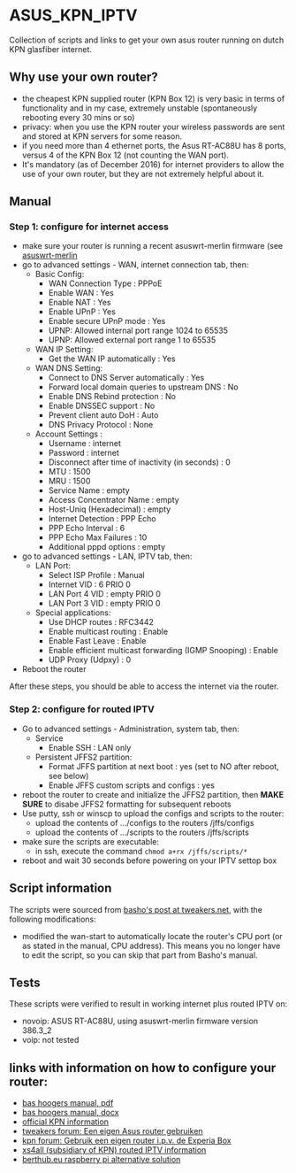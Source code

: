 # ASUS_KPN_IPTV
Collection of scripts and links to get your own asus router running on dutch KPN glasfiber internet. 

## Why use your own router?

* the cheapest KPN supplied router (KPN Box 12) is very basic in terms of functionality and in my case, extremely unstable (spontaneously rebooting every 30 mins or so)
* privacy: when you use the KPN router your wireless passwords are sent and stored at KPN servers for some reason.
* if you need more than 4 ethernet ports, the Asus RT-AC88U has 8 ports, versus 4 of the KPN Box 12 (not counting the WAN port).
* It's mandatory (as of December 2016) for internet providers to allow the use of your own router, but they are not extremely helpful about it.

## Manual

### Step 1: configure for internet access

* make sure your router is running a recent asuswrt-merlin firmware (see [asuswrt-merlin](https://www.asuswrt-merlin.net/)
* go to advanced settings - WAN, internet connection tab, then:
  - Basic Config:
    - WAN Connection Type : PPPoE 	
    - Enable WAN : Yes
    - Enable NAT : Yes
    - Enable UPnP : Yes
    - Enable secure UPnP mode : Yes
    - UPNP: Allowed internal port range 1024 to 65535
    - UPNP: Allowed external port range 1 to 65535
  - WAN IP Setting:
    - Get the WAN IP automatically : Yes
  - WAN DNS Setting:
    - Connect to DNS Server automatically :	Yes
    - Forward local domain queries to upstream DNS : No
    - Enable DNS Rebind protection : No
    - Enable DNSSEC support : No
    - Prevent client auto DoH : Auto	
    - DNS Privacy Protocol : None
  - Account Settings :
    - Username : internet
    - Password : internet
    - Disconnect after time of inactivity (in seconds) : 0 	
    - MTU : 1500 	
    - MRU : 1500 	
    - Service Name : empty
    - Access Concentrator Name : empty 	
    - Host-Uniq (Hexadecimal) : empty 	
    - Internet Detection : PPP Echo 	
    - PPP Echo Interval : 6 	
    - PPP Echo Max Failures : 10 	
    - Additional pppd options : empty
* go to advanced settings - LAN, IPTV tab, then:
  - LAN Port:
    - Select ISP Profile : Manual 	
    - Internet 	VID : 6 PRIO 0 
    - LAN Port 4 VID : empty PRIO 0 
    - LAN Port 3 VID : empty PRIO 0
  - Special applications:
    - Use DHCP routes : RFC3442
    - Enable multicast routing : Enable	
    - Enable Fast Leave : Enable
    - Enable efficient multicast forwarding (IGMP Snooping) : Enable 	
    - UDP Proxy (Udpxy) : 0
* Reboot the router

After these steps, you should be able to access the internet via the router.

### Step 2: configure for routed IPTV

* Go to advanced settings - Administration, system tab, then:
  - Service
    - Enable SSH : LAN only
  - Persistent JFFS2 partition:
    - Format JFFS partition at next boot : yes (set to NO after reboot, see below)
    - Enable JFFS custom scripts and configs : yes
* reboot the router to create and initialize the JFFS2 partition, then **MAKE SURE** to disabe JFFS2 formatting for subsequent reboots
* Use putty, ssh or winscp to upload the configs and scripts to the router:
  - upload the contents of .../configs to the routers /jffs/configs
  - upload the contents of .../scripts to the routers /jffs/scripts
* make sure the scripts are executable:
  - in ssh, execute the command `chmod a+rx /jffs/scripts/*`
* reboot and wait 30 seconds before powering on your IPTV settop box

## Script information
The scripts were sourced from [basho's post at tweakers.net](https://gathering.tweakers.net/forum/list_messages/1772709/0), with the following modifications:

* modified the wan-start to automatically locate the router's CPU port (or as stated in the manual, CPU address). This means you no longer have to edit the script, so you can skip that part from Basho's manual.

## Tests
These scripts were verified to result in working internet plus routed IPTV on:

* novoip: ASUS RT-AC88U, using asuswrt-merlin firmware version 386.3_2
* voip: not tested

## links with information on how to configure your router:
* [bas hoogers manual, pdf](https://bashoogers.nl/tweakers/V4_HANDLEIDING_EIGENROUTERKPN.pdf)
* [bas hoogers manual, docx](https://bashoogers.nl/2021/12/03/kpn-glasvezel-openbaring-bronbestand-handleiding/)
* [official KPN information](https://www.kpn.com/service/eigen-modem-instellen-en-gebruiken.htm)
* [tweakers forum: Een eigen Asus router gebruiken](https://gathering.tweakers.net/forum/list_messages/1772709/0)
* [kpn forum: Gebruik een eigen router i.p.v. de Experia Box](https://forum.kpn.com/thuisnetwerk%2D72/gebruik%2Deen%2Deigen%2Drouter%2Di%2Dp%2Dv%2Dde%2Dexperia%2Dbox%2D458609)
* [xs4all (subsidiary of KPN) routed IPTV information](https://www.xs4all.nl/klant/instellingen-routed-mode-televisie-voor-ander-modem/)
* [berthub.eu raspberry pi alternative solution](https://berthub.eu/articles/posts/kpn-interactieve-tv-zelf-doen/)
